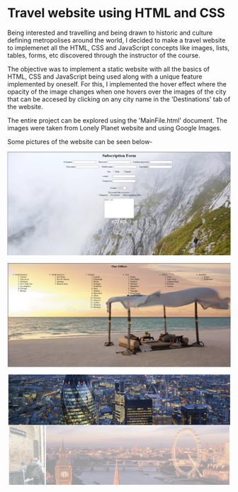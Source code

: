 # Travel website using HTML and CSS
Being interested and travelling and being drawn to historic and culture defining metropolises around the world, I decided to make a travel website to implemenet
all the HTML, CSS and JavaScript concepts like images, lists, tables, forms, etc discovered through the instructor of the course. 

The objective was to implement a static website with all the basics of HTML, CSS and JavaScript being used along with a unique feature implemented by oneself. For this, I implemented the hover effect where the 
opacity of the image changes when one hovers over the images of the city that can be accesed by clicking on any city name in the 'Destinations' tab of the website. 

The entire project can be explored using the 'MainFile.html' document. The images were taken from Lonely Planet website and using Google Images.

Some pictures of the website can be seen below-

<p align="center">
  <img src="images/form.PNG">
</p>
<p align="center">
  <img src="images/lists.PNG">
</p>
<p align="center">
  <img src="images/city.PNG">
</p>
